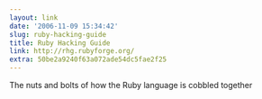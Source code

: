 ```yaml
---
layout: link
date: '2006-11-09 15:34:42'
slug: ruby-hacking-guide
title: Ruby Hacking Guide
link: http://rhg.rubyforge.org/
extra: 50be2a9240f63a072ade54dc5fae2f25
---
```


The nuts and bolts of how the Ruby language is cobbled together
